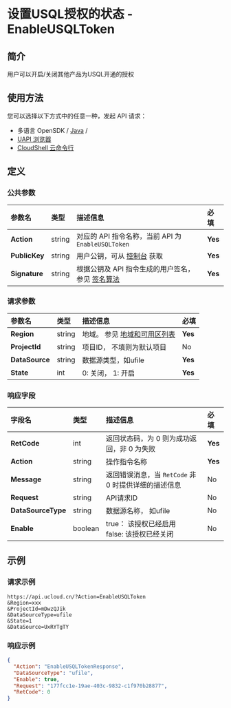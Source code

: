 # 设置USQL授权的状态 - EnableUSQLToken

## 简介

用户可以开启/关闭其他产品为USQL开通的授权






## 使用方法

您可以选择以下方式中的任意一种，发起 API 请求：
- 多语言 OpenSDK / [Java](https://github.com/ucloud/ucloud-sdk-java) /
- [UAPI 浏览器](https://console.ucloud.cn/uapi/detail?id=EnableUSQLToken)
- [CloudShell 云命令行](https://shell.ucloud.cn/)


## 定义

### 公共参数

| 参数名 | 类型 | 描述信息 | 必填 |
|:---|:---|:---|:---|
| **Action**     | string  | 对应的 API 指令名称，当前 API 为 `EnableUSQLToken`                        | **Yes** |
| **PublicKey**  | string  | 用户公钥，可从 [控制台](https://console.ucloud.cn/uapi/apikey) 获取                                             | **Yes** |
| **Signature**  | string  | 根据公钥及 API 指令生成的用户签名，参见 [签名算法](api/summary/signature.md)  | **Yes** |

### 请求参数

| 参数名 | 类型 | 描述信息 | 必填 |
|:---|:---|:---|:---|
| **Region** | string | 地域。 参见 [地域和可用区列表](api/summary/regionlist) |**Yes**|
| **ProjectId** | string | 项目ID， 不填则为默认项目 |No|
| **DataSource** | string | 数据源类型，如ufile |**Yes**|
| **State** | int | 0: 关闭， 1: 开启 |**Yes**|

### 响应字段

| 字段名 | 类型 | 描述信息 | 必填 |
|:---|:---|:---|:---|
| **RetCode** | int | 返回状态码，为 0 则为成功返回，非 0 为失败 |**Yes**|
| **Action** | string | 操作指令名称 |**Yes**|
| **Message** | string | 返回错误消息，当 `RetCode` 非 0 时提供详细的描述信息 |No|
| **Request** | string | API请求ID |No|
| **DataSourceType** | string | 数据源名称， 如ufile |No|
| **Enable** | boolean | true： 该授权已经启用<br />false: 该授权已经关闭 |No|




## 示例

### 请求示例
    
```
https://api.ucloud.cn/?Action=EnableUSQLToken
&Region=xxx
&ProjectId=mDwzQJik
&DataSourceType=ufile
&State=1
&DataSource=UxRYTgTY
```

### 响应示例
    
```json
{
  "Action": "EnableUSQLTokenResponse",
  "DataSourceType": "ufile",
  "Enable": true,
  "Request": "177fcc1e-19ae-403c-9832-c1f970b28877",
  "RetCode": 0
}
```






